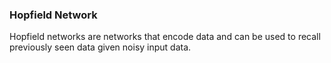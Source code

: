 ### Hopfield Network

Hopfield networks are networks that encode data and can be used to recall previously seen data given noisy input data.
